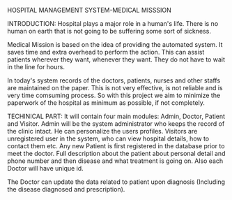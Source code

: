 HOSPITAL MANAGEMENT SYSTEM-MEDICAL MISSSION

INTRODUCTION:
Hospital plays a major role in a human's life. There is no human on earth that is not going to be suffering some sort of sickness.

Medical Mission is based on the idea of providing the automated system. It saves time and extra overhead to perform the action. This can assist patients wherever they want, whenever they want. They do not have to wait in the line for hours.

In today's system records of the doctors, patients, nurses and other staffs are maintained on the paper. This is not very effective, is not reliable and is very time comsuming process.  So with this project we aim to minimize the paperwork of the hospital as minimum as possible, if not completely.
 
TECHINICAL PART:
It will contain four main modules: Admin, Doctor, Patient and Visitor.
Admin will be the system administrator who keeps the record of the clinic intact. He can personalize the users profiles.
Visitors are unregistered user in the system, who can view hospital details, how to contact them etc.
Any new Patient is first registered in the database prior to meet the doctor. Full description about the patient about personal detail and phone number and then disease and what treatment is going on.  Also each Doctor will have unique id.

The Doctor can update the data related to patient upon diagnosis (Including the disease diagnosed and prescription).
